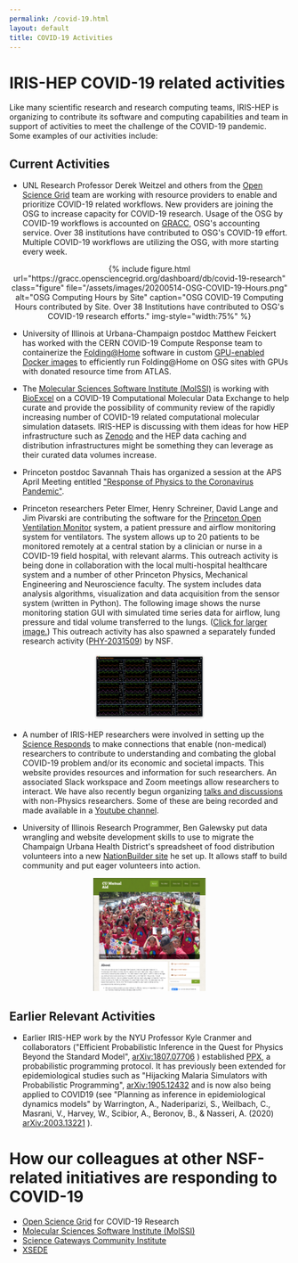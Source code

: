 ```yaml
---
permalink: /covid-19.html
layout: default
title: COVID-19 Activities
---
```


# IRIS-HEP COVID-19 related activities

  Like many scientific research and research computing teams, IRIS-HEP
is organizing to contribute its software and computing capabilities and team
in support of activities to meet the challenge of the COVID-19 pandemic. Some
examples of our activities include:

## Current Activities
  
  * UNL Research Professor Derek Weitzel and others from the
    [Open Science Grid](https://opensciencegrid.org/) team are working with resource providers 
    to enable and prioritize COVID-19 related workflows. New providers are joining the OSG to increase capacity for 
    COVID-19 research.  Usage of the OSG by COVID-19 workflows is accounted on [GRACC](https://gracc.opensciencegrid.org/dashboard/db/covid-19-research), OSG's accounting service. Over 38 institutions have contributed to OSG's COVID-19
    effort. Multiple COVID-19 workflows are utilizing the OSG, with more starting every week.

<center>
{% include figure.html
    url="https://gracc.opensciencegrid.org/dashboard/db/covid-19-research"
    class="figure"
    file="/assets/images/20200514-OSG-COVID-19-Hours.png"
    alt="OSG Computing Hours by Site"
    caption="OSG COVID-19 Computing Hours contributed by Site.  Over 38 Institutions have contributed to OSG's COVID-19 research efforts."
    img-style="width:75%"
%}
</center>

  * University of Illinois at Urbana-Champaign postdoc Matthew Feickert has
    worked with the CERN COVID-19 Compute Response team to containerize the
    [Folding@Home](https://foldingathome.org/) software in custom
    [GPU-enabled Docker images](https://github.com/lukasheinrich/folding-at-home-docker)
    to efficiently run Folding@Home on OSG sites with GPUs with donated resource time from ATLAS.

  * The [Molecular Sciences Software Institute
    (MolSSI)](https://molssi.org/) is working with [BioExcel](https://bioexcel.eu/) on a COVID-19 Computational Molecular Data Exchange to help 
    curate and provide the possibility of community review of the rapidly
    increasing number of COVID-19 related computational molecular
    simulation datasets. IRIS-HEP is discussing with them ideas for
    how HEP infrastructure such as [Zenodo](https://zenodo.org/) and
    the HEP data caching and distribution infrastructures might be
    something they can leverage as their curated data volumes increase.

  * Princeton postdoc Savannah Thais has organized a session at the APS
    April Meeting entitled ["Response of Physics to the Coronavirus Pandemic"](http://meetings.aps.org/Meeting/APR20/Session/Q08).

  * Princeton researchers Peter Elmer, Henry Schreiner, David Lange and Jim
    Pivarski are contributing the software for the 
[Princeton Open Ventilation Monitor](https://ovm.princeton.edu/) system, 
    a patient pressure and 
    airflow monitoring system for
    ventilators. The system allows up to 20 patients to be monitored remotely 
    at a central station by a clinician or nurse in a COVID-19 field hospital, 
    with relevant alarms. This 
    outreach activity is being done in collaboration with 
    the local multi-hospital healthcare system and a number of other
    Princeton Physics, Mechanical Engineering and Neuroscience faculty. 
    The system includes data analysis algorithms, visualization and data 
    acquisition from the sensor system (written in Python). The following image shows the nurse monitoring station GUI with simulated time series data for airflow, lung pressure and tidal volume transferred to the lungs. (<a href="/assets/images/20200411-Princeton-Open-Vent-Monitor.png">Click for larger image.</a>) This outreach activity has also spawned a separately funded research activity ([PHY-2031509](https://www.nsf.gov/awardsearch/showAward?AWD_ID=2031509&HistoricalAwards=false)) by NSF.

<center>
<a href="/assets/images/20200411-Princeton-Open-Vent-Monitor.png"><img width="40%" src="/assets/images/20200411-Princeton-Open-Vent-Monitor-thumb.png"></a>
</center>


  * A number of IRIS-HEP researchers were involved in setting up the
    [Science Responds](https://science-responds.org/) to make connections 
    that enable (non-medical) researchers to contribute to understanding 
    and combating the global COVID-19 problem and/or its economic and 
    societal impacts. This website provides resources and information
    for such researchers. An associated Slack workspace and Zoom
    meetings allow researchers to interact. We have also recently begun
    organizing [talks and discussions](https://indico.cern.ch/category/12245/) 
    with non-Physics researchers. Some of these are being recorded and
    made available in a [Youtube channel](https://www.youtube.com/playlist?list=PLeZvkLnDkqbQ1qIE7PA741dQUb1zw6FBd).

  * University of Illinois Research Programmer, Ben Galewsky put data wrangling
     and website development skills to use to migrate the Champaign Urbana Health
     District's spreadsheet of food distribution volunteers into a new
     [NationBuilder site](https://www.cu-mutual-aid.org) he set up. It allows staff
     to build community and put eager volunteers into action.
  <center>
  <a href="https://www.cu-mutual-aid.org"><img width="40%" src="/assets/images/cu-mutual-aid.png"></a>
  </center>

## Earlier Relevant Activities

  * Earlier IRIS-HEP work by the NYU Professor Kyle Cranmer and collaborators ("Efficient Probabilistic Inference in the Quest for Physics Beyond the Standard Model", 
[arXiv:1807.07706](https://arxiv.org/abs/1807.07706) ) established [PPX](/projects/ppx.html), a probabilistic programming protocol. It has previously been extended for epidemiological studies such as "Hijacking Malaria Simulators with Probabilistic Programming", [arXiv:1905.12432](https://arxiv.org/abs/1905.12432) and is now also being applied to COVID19 (see "Planning as inference in epidemiological dynamics models" by Warrington, A., Naderiparizi, S., Weilbach, C., Masrani, V., Harvey, W., Scibior, A., Beronov, B., & Nasseri, A. (2020) [arXiv:2003.13221](https://arxiv.org/abs/2003.13221) ). 

# How our colleagues at other NSF-related initiatives are responding to COVID-19

  * [Open Science Grid](https://opensciencegrid.org/covid-19.html) for COVID-19 Research   
  * [Molecular Sciences Software Institute (MolSSI)](https://molssi.org/2020/04/17/molssis-response-to-the-covid-19-pandemic/) 
  * [Science Gateways Community Institute](https://sciencegateways.org/-/trusted-ci-nsf-ci-coe-pilot-and-sgci-offering-priority-help-to-projects-tackling-covid-19)
  * [XSEDE](https://www.xsede.org/covid19-hpc-consortium)
